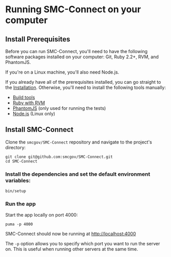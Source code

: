 # Running SMC-Connect on your computer

## Install Prerequisites
Before you can run SMC-Connect, you'll need to have the following software
packages installed on your computer: Git, Ruby 2.2+, RVM, and PhantomJS.

If you're on a Linux machine, you'll also need Node.js.

If you already have all of the prerequisites installed, you can go straight
to the [Installation](#install-smc-connect). Otherwise, you'll need to
install the following tools manually:

- [Build tools][build-tools]
- [Ruby with RVM][ruby]
- [PhantomJS][phantomjs] (only used for running the tests)
- [Node.js][node] (Linux only)

[build-tools]: https://github.com/codeforamerica/howto/blob/master/Build-Tools.md
[ruby]: https://github.com/codeforamerica/howto/blob/master/Ruby.md
[phantomjs]: https://github.com/jonleighton/poltergeist#installing-phantomjs
[node]: https://github.com/codeforamerica/howto/blob/master/Node.js.md

## Install SMC-Connect

Clone the `smcgov/SMC-Connect` repository and navigate to the project's directory:

    git clone git@github.com:smcgov/SMC-Connect.git
    cd SMC-Connect

### Install the dependencies and set the default environment variables:

    bin/setup

### Run the app
Start the app locally on port 4000:

    puma -p 4000

SMC-Connect should now be running at [http://localhost:4000](http://localhost:4000)

The `-p` option allows you to specify which port you want to run the server on. This is useful when running other servers at the same time.
